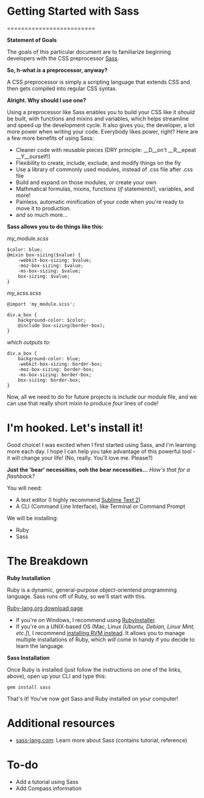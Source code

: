 # Getting Started with Sass
=========================

__Statement of Goals__

The goals of this particular document are to familiarize beginning developers with the CSS preprocessor [Sass](http://sass-lang.com).

__So, h-what _is_ a preprocessor, anyway?__

A CSS preprocessor is simply a scripting language that extends CSS and then gets compiled into regular CSS syntax.

__Alright. Why should I use one?__

Using a preprocessor like Sass enables you to build your CSS like it _should_ be built, with functions and mixins and variables, which helps streamline and speed up the development cycle. It also gives you, the developer, a lot more power when writing your code. Everybody likes power, right? Here are a few more benefits of using Sass:

- Cleaner code with reusable pieces (DRY principle: __D__on't __R__epeat __Y__ourself!)
- Flexibility to create, include, exclude, and modify things on the fly
- Use a library of commonly used modules, instead of .css file after .css file
- Build and expand on those modules, or create your own
- Mathmatical formulas, mixins, functions (_if_ statements!), variables, and more!
- Painless, automatic minification of your code when you're ready to move it to production.
- and so much more...

__Sass allows you to do things like this:__

_my_module.scss_

    $color: blue;
    @mixin box-sizing($value) {
        -webkit-box-sizing: $value;
        -moz-box-sizing: $value;
        -ms-box-sizing: $value;
        box-sizing: $value;
    }

_my_scss.scss_

    @import 'my_module.scss';
    
    div.a_box {
        background-color: $color;
        @include box-sizing(border-box);
    }

_which outputs to:_

    div.a_box {
        background-color: blue;
        -webkit-box-sizing: border-box;
        -moz-box-sizing: border-box;
        -ms-box-sizing: border-box;
        box-sizing: border-box;
    }

Now, all we need to do for future projects is include our module file, and we can use that really short mixin to produce _four_ lines of code!


I'm hooked. Let's install it!
=============================
Good choice! I was excited when I first started using Sass, and I'm learning more each day. I hope I can help you take advantage of this powerful tool - it will change your life! (No, really. You'll love me. Please?)

__Just the 'bear' necessities, ooh the bear necessities...__
_How's that for a flashback?_

You will need:
- A text editor (I highly recommend [Sublime Text 2](http://www.sublimetext.com/))
- A CLI (Command Line Interface), like Terminal or Command Prompt

We will be installing:
- Ruby
- Sass


The Breakdown
=============

__Ruby Installation__

Ruby is a dynamic, general-purpose object-orientend programming language. Sass runs off of Ruby, so we'll start with this.

[Ruby-lang.org download page](http://www.ruby-lang.org/en/downloads/)

- If you're on Windows, I recommend using [RubyInstaller](http://rubyinstaller.org/).
- If you're on a UNIX-based OS (Mac, Linux _[Ubuntu, Debian, Linux Mint, etc.]_), I recommend [installing RVM instead](https://rvm.io/rvm/install#explained). It allows you to manage multiple installations of Ruby, which _will_ come in handy if you decide to learn the language.

__Sass Installation__

Once Ruby is installed (just follow the instructions on one of the links, above), open up your CLI and type this:

    gem install sass

That's it! You've now got Sass and Ruby installed on your computer!


Additional resources
====================

- [sass-lang.com](http://sass-lang.com): Learn more about Sass (contains tutorial, reference)

To-do
=====
- Add a tutorial using Sass
- Add Compass information